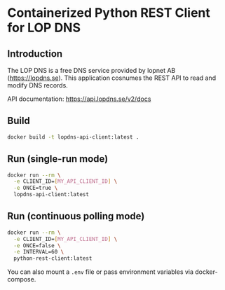 # Containerized Python REST Client for LOP DNS

## Introduction

The LOP DNS is a free DNS service provided by lopnet AB (https://lopdns.se). This application cosnumes the REST API to read and modify DNS records.

API documentation: https://api.lopdns.se/v2/docs

## Build

```bash
docker build -t lopdns-api-client:latest .
```

## Run (single-run mode)

```bash
docker run --rm \
  -e CLIENT_ID=[MY_API_CLIENT_ID] \
  -e ONCE=true \
  lopdns-api-client:latest
```

## Run (continuous polling mode)

```bash
docker run --rm \
  -e CLIENT_ID=[MY_API_CLIENT_ID] \
  -e ONCE=false \
  -e INTERVAL=60 \
  python-rest-client:latest
```

You can also mount a `.env` file or pass environment variables via docker-compose.